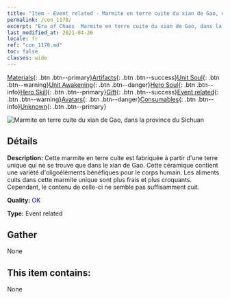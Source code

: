 ```yaml
---
title: "Item - Event related - Marmite en terre cuite du xian de Gao, dans la province du Sichuan"
permalink: /con_1178/
excerpt: "Era of Chaos  Marmite en terre cuite du xian de Gao, dans la province du Sichuan"
last_modified_at: 2021-04-26
locale: fr
ref: "con_1178.md"
toc: false
classes: wide
---
```

 [Materials](/ItemsFR/){: .btn .btn--primary}[Artifacts](/ItemsFR/Artifacts/){: .btn .btn--success}[Unit Soul](/ItemsFR/UnitSoul/){: .btn .btn--warning}[Unit Awakening](/ItemsFR/UnitAwakening/){: .btn .btn--danger}[Hero Soul](/ItemsFR/HeroSoul/){: .btn .btn--info}[Hero Skill](/ItemsFR/HeroSkill/){: .btn .btn--primary}[Gift](/ItemsFR/Gift/){: .btn .btn--success}[Event related](/ItemsFR/Events/){: .btn .btn--warning}[Avatars](/ItemsFR/Avatars/){: .btn .btn--danger}[Consumables](/ItemsFR/Consumables/){: .btn .btn--info}[Unknown](/ItemsFR/Unknown/){: .btn .btn--primary}

 ![Marmite en terre cuite du xian de Gao, dans la province du Sichuan](/images/t/i_81511231.png)

## Détails
 **Description:** Cette marmite en terre cuite est fabriquée à partir d'une terre unique qui ne se trouve que dans le xian de Gao. Cette céramique contient une variété d'oligoéléments bénéfiques pour le corps humain. Les aliments cuits dans cette marmite unique sont plus frais et plus croquants. Cependant, le contenu de celle-ci ne semble pas suffisamment cuit.

 **Quality:** <span style="color: #0000CD">OK</span>

 **Type:** Event related

## Gather

  None

## This item contains:

  None

